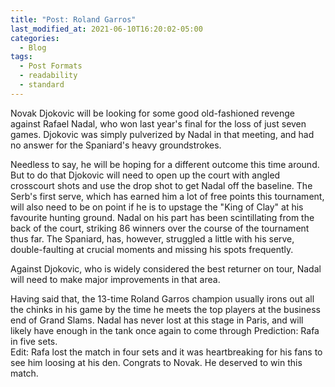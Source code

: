 ```yaml
---
title: "Post: Roland Garros"
last_modified_at: 2021-06-10T16:20:02-05:00
categories:
  - Blog
tags:
  - Post Formats
  - readability
  - standard
---
```



Novak Djokovic will be looking for some good old-fashioned revenge against Rafael Nadal, who won last year's final for the loss of just seven games. Djokovic was simply pulverized by Nadal in that meeting, and had no answer for the Spaniard's heavy groundstrokes.

Needless to say, he will be hoping for a different outcome this time around. But to do that Djokovic will need to open up the court with angled crosscourt shots and use the drop shot to get Nadal off the baseline. The Serb's first serve, which has earned him a lot of free points this tournament, will also need to be on point if he is to upstage the "King of Clay" at his favourite hunting ground.
Nadal on his part has been scintillating from the back of the court, striking 86 winners over the course of the tournament thus far. The Spaniard, has, however, struggled a little with his serve, double-faulting at crucial moments and missing his spots frequently.

Against Djokovic, who is widely considered the best returner on tour, Nadal will need to make major improvements in that area.

Having said that, the 13-time Roland Garros champion usually irons out all the chinks in his game by the time he meets the top players at the business end of Grand Slams. Nadal has never lost at this stage in Paris, and will likely have enough in the tank once again to come through
 Prediction: Rafa in five sets.<br>
 Edit: Rafa lost the match in four sets and it was heartbreaking for his fans to see him loosing at his den. Congrats to Novak. He deserved to win this match.
